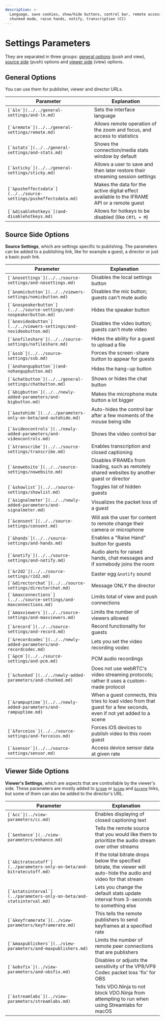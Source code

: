 ```yaml
---
description: >-
  Language, save cookies, show/hide buttons, control bar, remote access, record,
  chunked mode, raise hands, notify, transcription (CC)
---
```


# Settings Parameters

They are separated in three groups: [general options](./#general-options) (push and view), [source side](./#source-side-options) (push) options and [viewer side](./#viewer-side-options) (view) options.

## General Options

You can use them for publisher, viewer and director URLs.

| Parameter                                                          | Explanation                                                                                |
| ------------------------------------------------------------------ | ------------------------------------------------------------------------------------------ |
| ``[`&ln`](../../general-settings/and-ln.md)``                      | Sets the interface language                                                                |
| ``[`&remote`](../../general-settings/remote.md)``                  | Allows remote operation of the zoom and focus, and access to statistics                    |
| ``[`&stats`](../../general-settings/and-stats.md)``                | Shows the connection/media stats window by default                                         |
| ``[`&sticky`](../../general-settings/sticky.md)``                  | Allows a user to save and then later restore their streaming session settings              |
| ``[`&pusheffectsdata`](../../source-settings/pusheffectsdata.md)`` | Makes the data for the active digital effect available to the IFRAME API or a remote guest |
| ``[`&disablehotkeys`](and-disablehotkeys.md)``                     | Allows for hotkeys to be disabled (like `CRTL + M`)                                        |

## Source Side Options

**Source Settings**, which are settings specific to publishing. The parameters can be added to a publishing link, like for example a guest, a director or just a basic push link.

| Parameter                                                              | Explanation                                                                                                         |
| ---------------------------------------------------------------------- | ------------------------------------------------------------------------------------------------------------------- |
| ``[`&nosettings`](../../source-settings/and-nosettings.md)``           | Disables the local settings button                                                                                  |
| ``[`&nomicbutton`](../../viewers-settings/nomicbutton.md)``            | Disables the mic button; guests can't mute audio                                                                    |
| ``[`&nospeakerbutton`](../../source-settings/and-nospeakerbutton.md)`` | Hides the speaker button                                                                                            |
| ``[`&novideobutton`](../../viewers-settings/and-novideobutton.md)``    | Disables the video button; guests can't mute video                                                                  |
| ``[`&nofileshare`](../../source-settings/nofileshare.md)``             | Hides the ability for a guest to upload a file                                                                      |
| ``[`&ssb`](../../source-settings/ssb.md)``                             | Forces the screen-share button to appear for guests                                                                 |
| ``[`&nohangupbutton`](and-nohangupbutton.md)``                         | Hides the hang-up button                                                                                            |
| ``[`&chatbutton`](../../general-settings/chatbutton.md)``              | Shows or hides the chat button                                                                                      |
| ``[`&bigbutton`](../../newly-added-parameters/and-bigbutton.md)``      | Makes the microphone mute button a lot bigger                                                                       |
| ``[`&autohide`](../../parameters-only-on-beta/and-autohide.md)``       | Auto-hides the control bar after a few moments of the mouse being idle                                              |
| ``[`&videocontrols`](../newly-added-parameters/and-videocontrols.md)`` | Shows the video control bar                                                                                         |
| ``[`&transcribe`](../../source-settings/transcribe.md)``               | Enables transcription and closed captioning                                                                         |
| ``[`&nowebsite`](../../source-settings/nowebsite.md)``                 | Disables IFRAMEs from loading, such as remotely shared websites by another guest or director                        |
| ``[`&showlist`](../../source-settings/showlist.md)``                   | Toggles list of hidden guests                                                                                       |
| ``[`&signalmeter`](../../newly-added-parameters/and-signalmeter.md)``  | Visualizes the packet loss of a guest                                                                               |
| ``[`&consent`](../../source-settings/consent.md)``                     | Will ask the user for content to remote change their camera or microphone                                           |
| ``[`&hands`](../../source-settings/and-hands.md)``                     | Enables a "Raise Hand" button for guests                                                                            |
| ``[`&notify`](../../source-settings/and-notify.md)``                   | Audio alerts for raised hands, chat messages and if somebody joins the room                                         |
| ``[`&r2d2`](../../source-settings/r2d2.md)``                           | Easter egg `&notify` sound                                                                                          |
| ``[`&directorchat`](../../source-settings/directorchat.md)``           | Message ONLY the director                                                                                           |
| ``[`&maxconnections`](../../source-settings/and-maxconnections.md)``   | Limits total of view and push connections                                                                           |
| ``[`&maxviewers`](../../source-settings/and-maxviewers.md)``           | Limits the number of viewers allowed                                                                                |
| ``[`&record`](../../source-settings/and-record.md)``                   | Record functionality for guests                                                                                     |
| ``[`&recordcodec`](../../newly-added-parameters/and-recordcodec.md)``  | Lets you set the video recording vodec                                                                              |
| ``[`&pcm`](../../source-settings/and-pcm.md)``                         | PCM audio recordings                                                                                                |
| ``[`&chunked`](../../newly-added-parameters/and-chunked.md)``          | Does not use webRTC's video streaming protocols; rather it uses a custom-made protocol                              |
| ``[`&rampuptime`](../../newly-added-parameters/and-rampuptime.md)``    | When a guest connects, this tries to load video from that guest for a few seconds, even if not yet added to a scene |
| ``[`&forceios`](../../source-settings/and-forceios.md)``               | Forces iOS devices to publish video to this room guest                                                              |
| ``[`&sensor`](../../source-settings/sensor.md)``                       | Access device sensor data at given rate                                                                             |

## Viewer Side Options

**Viewer's Settings**, which are aspects that are controllable by the viewer's side. These parameters are mostly added to [`&room`](../../general-settings/room.md) or [`&view`](../view-parameters/view.md) and [`&scene`](../view-parameters/scene.md) links, but some of them can also be added to the director's URL.

| Parameter                                                               | Explanation                                                                                                           |
| ----------------------------------------------------------------------- | --------------------------------------------------------------------------------------------------------------------- |
| ``[`&cc`](../view-parameters/cc.md)``                                   | Enables displaying of closed captioning text                                                                          |
| ``[`&enhance`](../view-parameters/enhance.md)``                         | Tells the remote source that you would like them to prioritize the audio stream over other streams                    |
| ``[`&bitratecutoff`](../parameters-only-on-beta/and-bitratecutoff.md)`` | If the total bitrate drops below the specified bitrate, the viewer will auto-hide the audio and video for that stream |
| ``[`&statsinterval`](../parameters-only-on-beta/and-statsinterval.md)`` | Lets you change the default stats update interval from 3-seconds to something else                                    |
| ``[`&keyframerate`](../view-parameters/keyframerate.md)``               | This tells the remote publishers to send keyframes at a specified rate                                                |
| ``[`&maxpublishers`](../view-parameters/and-maxpublishers.md)``         | Limits the number of remote peer connections that are publishers                                                      |
| ``[`&obsfix`](../view-parameters/and-obsfix.md)``                       | Disables or adjusts the sensitivity of the VP8/VP9 Codec packet loss 'fix' for OBS                                    |
| ``[`&streamlabs`](../view-parameters/streamlabs.md)``                   | Tells VDO.Ninja to not block VDO.Ninja from attempting to run when using Streamlabs for macOS                         |
